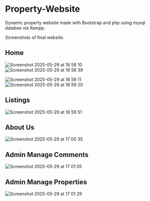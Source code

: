 # Property-Website
Dynamic property website made with Bootstrap and php using mysql databse via Xampp.

Screenshots of final website. 


## Home
![Screenshot 2025-05-29 at 16 58 10](https://github.com/user-attachments/assets/f2351919-548d-44f4-a97c-40c31830a663)
![Screenshot 2025-05-29 at 16 58 39](https://github.com/user-attachments/assets/298814ed-e717-41a9-892f-83be6f4bbf22)

![Screenshot 2025-05-29 at 16 59 11](https://github.com/user-attachments/assets/99c7c6a6-2f96-4d77-891b-4d3643618242)
![Screenshot 2025-05-29 at 16 59 20](https://github.com/user-attachments/assets/62d040b8-e3d4-4089-9b14-153b114614fd)

## Listings
![Screenshot 2025-05-29 at 16 59 51](https://github.com/user-attachments/assets/c4f99b95-7160-461c-8541-84f50cd6f19e)

## About Us
![Screenshot 2025-05-29 at 17 00 35](https://github.com/user-attachments/assets/46faab8d-b96e-4a23-bd06-aba0b9d4c290)

## Admin Manage Comments

![Screenshot 2025-05-29 at 17 01 05](https://github.com/user-attachments/assets/d6b68dfc-c676-417b-93ac-be16f7e38286)

## Admin Manage Properties

![Screenshot 2025-05-29 at 17 01 29](https://github.com/user-attachments/assets/0ee34e48-0265-4f16-b0dc-f7ccbcd2667b)
